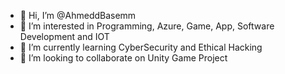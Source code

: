 - 👋 Hi, I’m @AhmeddBasemm
- 👀 I’m interested in Programming, Azure, Game, App, Software Development and IOT
- 🌱 I’m currently learning CyberSecurity and Ethical Hacking
- 💞️ I’m looking to collaborate on Unity Game Project
